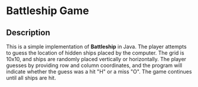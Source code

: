 # Battleship Game

## Description

This is a simple implementation of **Battleship** in Java. The player attempts to guess the location of hidden ships placed by the computer. The grid is 10x10, and ships are randomly placed vertically or horizontally. The player guesses by providing row and column coordinates, and the program will indicate whether the guess was a hit "H" or a miss "O". The game continues until all ships are hit.
